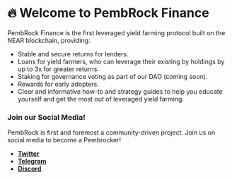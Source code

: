 # 🔥 Welcome to PembRock Finance

PembRock Finance is the first leveraged yield farming protocol built on the NEAR blockchain, providing:

* Stable and secure returns for lenders.
* Loans for yield farmers, who can leverage their existing by holdings by up to 3x for greater returns.
* Staking for governance voting as part of our DAO (coming soon).
* Rewards for early adopters.
* Clear and informative how-to and strategy guides to help you educate yourself and get the most out of leveraged yield farming.

### Join our Social Media!

PembRock is first and foremost a community-driven project. Join us on social media to become a Pembrocker!

* [**Twitter**](https://twitter.com/PembrockFi)
* [**Telegram**](https://t.me/pembrock\_finance)
* [**Discord**](https://discord.gg/JZ94hj8vaD)

